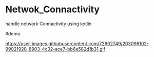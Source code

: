 # Netwok_Connactivity 
handle network Connactivity using kotlin 

#demo 

https://user-images.githubusercontent.com/72602749/203096102-99021928-8903-4c32-ace7-bb6e582d1b31.gif

